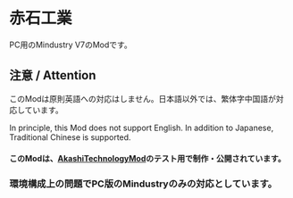 # 赤石工業
PC用のMindustry V7のModです。

## 注意 / Attention
このModは原則英語への対応はしません。日本語以外では、繁体字中国語が対応しています。

In principle, this Mod does not support English. In addition to Japanese, Traditional Chinese is supported.

#### このModは、[AkashiTechnologyMod](https://github.com/yuna-akashi/AkashiTechnologyM)のテスト用で制作・公開されています。

### 環境構成上の問題でPC版のMindustryのみの対応としています。
